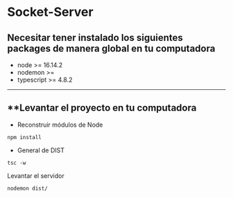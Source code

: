# Socket-Server

## **Necesitar tener instalado los siguientes packages de manera global en tu computadora**
- node >= 16.14.2
- nodemon >=
- typescript >= 4.8.2
---
## **Levantar el proyecto en tu computadora

- Reconstruir módulos de Node
```
npm install
```

- General de DIST
```
tsc -w
```

Levantar el servidor
```
nodemon dist/
```